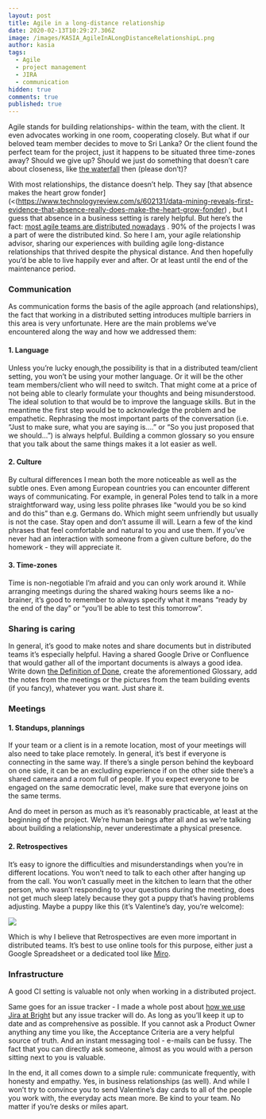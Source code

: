 ```yaml
---
layout: post
title: Agile in a long-distance relationship
date: 2020-02-13T10:29:27.306Z
image: /images/KASIA_AgileInALongDistanceRelationshipL.png
author: kasia
tags:
  - Agile
  - project management
  - JIRA
  - communication
hidden: true
comments: true
published: true
---
```

Agile stands for building relationships- within the team, with the client. It even advocates working in one room, cooperating closely. But what if our beloved team member decides to move to Sri Lanka? Or the client found the perfect team for the project, just it happens to be situated three time-zones away? Should we give up? Should we just do something that doesn’t care about closeness, like [the waterfall](<https://en.wikipedia.org/wiki/Waterfall_model>) then (please don’t)?

With most relationships, the distance doesn’t help. They say [that absence makes the heart grow fonder](<(<https://www.technologyreview.com/s/602131/data-mining-reveals-first-evidence-that-absence-really-does-make-the-heart-grow-fonder>) , but I guess that absence in a business setting is rarely helpful. But here’s the fact: [most agile teams are distributed nowadays](<https://www.stateofagile.com/#ufh-i-521251909-13th-annual-state-of-agile-report/473508>) . 90% of the projects I was a part of were the distributed kind. So here I am, your agile relationship advisor, sharing our experiences with building agile long-distance relationships that thrived despite the physical distance. And then hopefully you’d be able to live happily ever and after. Or at least until the end of the maintenance period.

### Communication

As communication forms the basis of the agile approach (and relationships), the fact that working in a distributed setting introduces multiple barriers in this area is very unfortunate. Here are the main problems we’ve encountered along the way and how we addressed them:

#### 1. Language

Unless you’re lucky enough,the possibility is that in a distributed team/client setting, you won’t be using your mother language. Or it will be the other team members/client who will need to switch. That might come at a price of not being able to clearly formulate your thoughts and being misunderstood. The ideal solution to that would be to improve the language skills. But in the meantime the first step would be to acknowledge the problem and be empathetic. Rephrasing the most important parts of the conversation (i.e. “Just to make sure, what you are saying is….” or “So you just proposed that we should…”) is always helpful. Building a common glossary so you ensure that you talk about the same things makes it a lot easier as well.

#### 2. Culture

By cultural differences I mean both the more noticeable as well as the subtle ones. Even among European countries you can encounter different ways of communicating. For example, in general Poles tend to talk in a more straightforward way, using less polite phrases like “would you be so kind and do this” than e.g. Germans do. Which might seem unfriendly but usually is not the case. Stay open and don’t assume ill will. Learn a few of the kind phrases that feel comfortable and natural to you and use them. If you’ve never had an interaction with someone from a given culture before, do the homework - they will appreciate it.

#### 3. Time-zones

Time is non-negotiable I’m afraid and you can only work around it. While arranging meetings during the shared waking hours seems like a no-brainer, it’s good to remember to always specify what it means “ready by the end of the day” or “you’ll be able to test this tomorrow”.

### Sharing is caring

In general, it’s good to make notes and share documents but in distributed teams it’s especially helpful. Having a shared Google Drive or Confluence that would gather all of the important documents is always a good idea. Write down [the Definition of Done](<https://brightinventions.pl/blog/definition-of-done/>), create the aforementioned Glossary, add the notes from the meetings or the pictures from the team building events (if you fancy), whatever you want. Just share it.

### Meetings

#### 1. Standups, plannings

If your team or a client is in a remote location, most of your meetings will also need to take place remotely. In general, it’s best if everyone is connecting in the same way. If there’s a single person behind the keyboard on one side, it can be an excluding experience if on the other side there’s a shared camera and a room full of people. If you expect everyone to be engaged on the same democratic level, make sure that everyone joins on the same terms.

And do meet in person as much as it’s reasonably practicable, at least at the beginning of the project. We’re human beings after all and as we’re talking about building a relationship, never underestimate a physical presence.

#### 2. Retrospectives

It’s easy to ignore the difficulties and misunderstandings when you’re in different locations. You won’t need to talk to each other after hanging up from the call. You won’t casually meet in the kitchen to learn that the other person, who wasn’t responding to your questions during the meeting, does not get much sleep lately because they got a puppy that’s having problems adjusting. Maybe a puppy like this (it’s Valentine’s day, you’re welcome):

![](https://lh5.googleusercontent.com/d8PPlIRp5je1A89qUJWdstiO0yv8LN_BZHFrrBKi9ozdqwHGyC-QyosIZmvKR8fg-d6h5slXvvZHjOROCbePtogl0ep7q3x2jKfg7ACnXnROQFHuO6WXW0xyHwlgzq4txS-vLTEq)

Which is why I believe that Retrospectives are even more important in distributed teams. It’s best to use online tools for this purpose, either just a Google Spreadsheet or a dedicated tool like [Miro](<https://miro.com/>).

### Infrastructure

A good CI setting is valuable not only when working in a distributed project.

Same goes for an issue tracker - I made a whole post about [how we use Jira at Bright](<https://brightinventions.pl/blog/how-we-use-jira-at-bright/>) but any issue tracker will do. As long as you’ll keep it up to date and as comprehensive as possible. If you cannot ask a Product Owner anything any time you like, the Acceptance Criteria are a very helpful source of truth. And an instant messaging tool - e-mails can be fussy. The fact that you can directly ask someone, almost as you would with a person sitting next to you is valuable.

In the end, it all comes down to a simple rule: communicate frequently, with honesty and empathy. Yes, in business relationships (as well). And while I won’t try to convince you to send Valentine’s day cards to all of the people you work with, the everyday acts mean more. Be kind to your team. No matter if you’re desks or miles apart.
